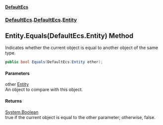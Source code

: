 #### [DefaultEcs](./index.md 'index')
### [DefaultEcs](./index.md 'index').[DefaultEcs](./DefaultEcs.md 'DefaultEcs').[Entity](./DefaultEcs-Entity.md 'DefaultEcs.Entity')
## Entity.Equals(DefaultEcs.Entity) Method
Indicates whether the current object is equal to another object of the same type.  
```C#
public bool Equals(DefaultEcs.Entity other);
```
#### Parameters
<a name='DefaultEcs-Entity-Equals(DefaultEcs-Entity)-other'></a>
other [Entity](./DefaultEcs-Entity.md 'DefaultEcs.Entity')  
An object to compare with this object.  
#### Returns
[System.Boolean](https://docs.microsoft.com/en-us/dotnet/api/System.Boolean 'System.Boolean')  
true if the current object is equal to the other parameter; otherwise, false.  
